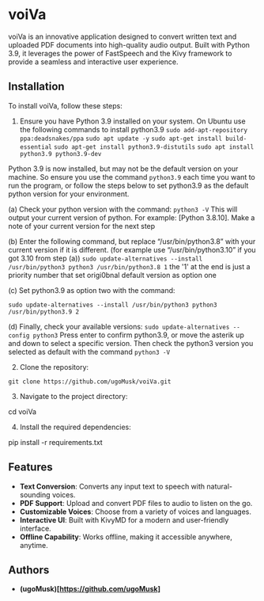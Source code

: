 # voiVa

voiVa is an innovative application designed to convert written text and uploaded PDF documents into high-quality audio output. Built with Python 3.9, it leverages the power of FastSpeech and the Kivy framework to provide a seamless and interactive user experience.

## Installation
To install voiVa, follow these steps:

1. Ensure you have Python 3.9 installed on your system.
On Ubuntu use the following commands to install python3.9
``` sudo add-apt-repository ppa:deadsnakes/ppa ```
``` sudo apt update -y ```
``` sudo apt-get install build-essential ```
``` sudo apt-get install python3.9-distutils ```
``` sudo apt install python3.9 python3.9-dev ```

Python 3.9 is now installed, but may not be the default version on your machine. So ensure you use the command ```python3.9``` each time you want to run the program, or follow the steps below to set python3.9 as the default python version for your environment.

(a) Check your python version with the command:
``` python3 -V ```
This will output your current version of python. For example: [Python 3.8.10]. Make a note of your current version for the next step

(b) Enter the following command, but replace “/usr/bin/python3.8” with your current version if it is different. (for example use “/usr/bin/python3.10” if you got 3.10 from step (a))
``` sudo update-alternatives --install /usr/bin/python3 python3 /usr/bin/python3.8 1 ```
the '1' at the end is just a priority number that set origi0bnal default version as option one

(c) Set python3.9 as option two with the command:

``` sudo update-alternatives --install /usr/bin/python3 python3 /usr/bin/python3.9 2 ```

(d) Finally, check your available versions:
``` sudo update-alternatives --config python3 ```
Press enter to confirm python3.9, or move the asterik up and down to select a specific version.
Then check the python3 version you selected as default with the command ```python3 -V```

2. Clone the repository:

```git clone https://github.com/ugoMusk/voiVa.git```

3. Navigate to the project directory:

cd voiVa

4. Install the required dependencies:

pip install -r requirements.txt


## Features
- **Text Conversion**: Converts any input text to speech with natural-sounding voices.
- **PDF Support**: Upload and convert PDF files to audio to listen on the go.
- **Customizable Voices**: Choose from a variety of voices and languages.
- **Interactive UI**: Built with KivyMD for a modern and user-friendly interface.
- **Offline Capability**: Works offline, making it accessible anywhere, anytime.

## Authors
- **(ugoMusk)[https://github.com/ugoMusk]**